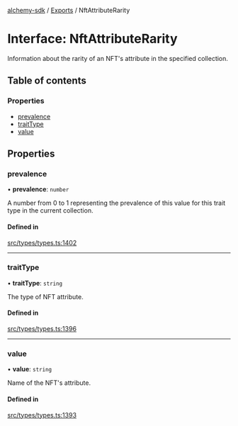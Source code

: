 [alchemy-sdk](../README.md) / [Exports](../modules.md) / NftAttributeRarity

# Interface: NftAttributeRarity

Information about the rarity of an NFT's attribute in the specified collection.

## Table of contents

### Properties

- [prevalence](NftAttributeRarity.md#prevalence)
- [traitType](NftAttributeRarity.md#traittype)
- [value](NftAttributeRarity.md#value)

## Properties

### prevalence

• **prevalence**: `number`

A number from 0 to 1 representing the prevalence of this value for this
trait type in the current collection.

#### Defined in

[src/types/types.ts:1402](https://github.com/alchemyplatform/alchemy-sdk-js/blob/ee5b9ee/src/types/types.ts#L1402)

___

### traitType

• **traitType**: `string`

The type of NFT attribute.

#### Defined in

[src/types/types.ts:1396](https://github.com/alchemyplatform/alchemy-sdk-js/blob/ee5b9ee/src/types/types.ts#L1396)

___

### value

• **value**: `string`

Name of the NFT's attribute.

#### Defined in

[src/types/types.ts:1393](https://github.com/alchemyplatform/alchemy-sdk-js/blob/ee5b9ee/src/types/types.ts#L1393)
